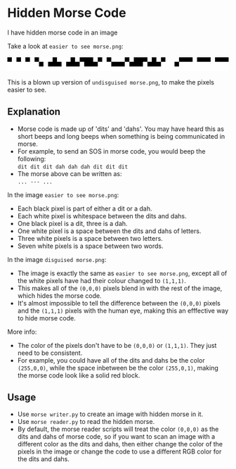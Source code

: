 # Hidden Morse Code
I have hidden morse code in an image  

Take a look at `easier to see morse.png`:  
<br>
![alt text](https://github.com/michael-gif/hidden-morse-code/blob/master/easier%20to%20see%20morse.png "Easier to see morse")

This is a blown up version of `undisguised morse.png`, to make the pixels easier to see.

## Explanation
- Morse code is made up of 'dits' and 'dahs'. You may have heard this as short beeps and long beeps when something is being communicated in morse.  
- For example, to send an SOS in morse code, you would beep the following:  
`dit dit dit dah dah dah dit dit dit  `  
- The morse above can be written as:  
`... --- ...`

In the image `easier to see morse.png`:
- Each black pixel is part of either a dit or a dah.
- Each white pixel is whitespace between the dits and dahs.
- One black pixel is a dit, three is a dah.
- One white pixel is a space between the dits and dahs of letters.
- Three white pixels is a space between two letters.
- Seven white pixels is a space between two words.

In the image `disguised morse.png`:
- The image is exactly the same as `easier to see morse.png`, except all of the white pixels have had their colour changed to `(1,1,1)`.
- This makes all of the `(0,0,0)` pixels blend in with the rest of the image, which hides the morse code.
- It's almost impossible to tell the difference between the `(0,0,0)` pixels and the `(1,1,1)` pixels with the human eye, making this an efffective way to hide morse code.

More info:
- The color of the pixels don't have to be `(0,0,0)` or `(1,1,1)`. They just need to be consistent.
- For example, you could have all of the dits and dahs be the color `(255,0,0)`, while the space inbetween be the color `(255,0,1)`, making the morse code look like a solid red block.

## Usage
- Use `morse writer.py` to create an image with hidden morse in it.
- Use `morse reader.py` to read the hidden morse.
- By default, the morse reader scripts will treat the color `(0,0,0)` as the dits and dahs of morse code, so if you want to scan an image with a different color as the dits and dahs, then either change the color of the pixels in the image or change the code to use a different RGB color for the dits and dahs.
